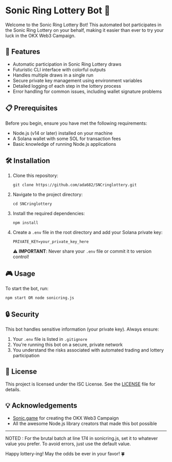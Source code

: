 # Sonic Ring Lottery Bot 🎰

Welcome to the Sonic Ring Lottery Bot! This automated bot participates in the Sonic Ring Lottery on your behalf, making it easier than ever to try your luck in the OKX Web3 Campaign.

## 🚀 Features

- Automatic participation in Sonic Ring Lottery draws
- Futuristic CLI interface with colorful outputs
- Handles multiple draws in a single run
- Secure private key management using environment variables
- Detailed logging of each step in the lottery process
- Error handling for common issues, including wallet signature problems

## 📋 Prerequisites

Before you begin, ensure you have met the following requirements:

- Node.js (v14 or later) installed on your machine
- A Solana wallet with some SOL for transaction fees
- Basic knowledge of running Node.js applications

## 🛠️ Installation

1. Clone this repository:
   ```
   git clone https://github.com/ada682/SNCringlottery.git
   ```

2. Navigate to the project directory:
   ```
   cd SNCringlottery
   ```

3. Install the required dependencies:
   ```
   npm install
   ```

4. Create a `.env` file in the root directory and add your Solana private key:
   ```
   PRIVATE_KEY=your_private_key_here
   ```

   ⚠️ **IMPORTANT**: Never share your `.env` file or commit it to version control!

## 🎮 Usage

To start the bot, run:

```
npm start OR node sonicring.js
```

## 🔒 Security

This bot handles sensitive information (your private key). Always ensure:

1. Your `.env` file is listed in `.gitignore`
2. You're running this bot on a secure, private network
3. You understand the risks associated with automated trading and lottery participation

## 📜 License

This project is licensed under the ISC License. See the [LICENSE](LICENSE) file for details.

## 💡 Acknowledgements

- [Sonic.game](https://sonic.game) for creating the OKX Web3 Campaign
- All the awesome Node.js library creators that made this bot possible

---
NOTED : For the brutal batch at line 174 in sonicring.js, set it to whatever value you prefer. To avoid errors, just use the default value.

Happy lottery-ing! May the odds be ever in your favor! 🍀
